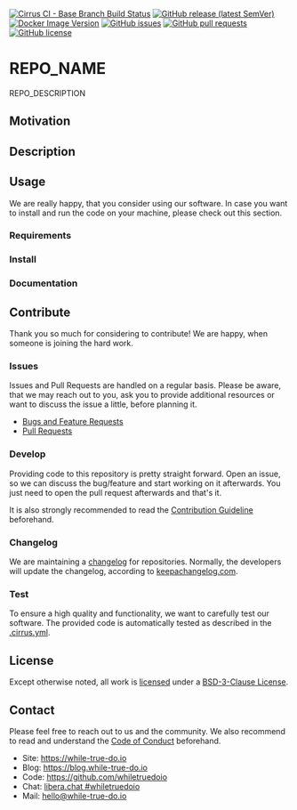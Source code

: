 <!--
reference: https://www.makeareadme.com/
reference: https://commonmark.org/
-->

<!-- TODO: Intro

Thank you a lot for starting a new repository.

We want to be very transparent and provide proper documentation to users of
products, software and services. To ensure this, we have set up this repository.

Before going any further, please ensure that you have read the Contribution
Guidelines and you are willing to accept these.

Please read each of the below sections and comments carefully and check each
section. It may happen that a section, file or content does not apply to you:
Please feel free to remove sections or mention, that there is nothing needed
or keep the TODO there until it is done.

Please also search for the terms REPO_NAME and REPO_DESCRIPTION and replace them
with some useful text.

Before releasing something, we also recommend to get in touch with the project
owners for a review of your code and documentation.
-->

<!-- TODO: Shields

Please adapt the below shields to your needs and liking.
-->

[![Cirrus CI - Base Branch Build Status](https://img.shields.io/cirrus/github/whiletruedoio/REPO_NAME?logo=Cirrus-ci)](https://cirrus-ci.com/github/whiletruedoio/REPO_NAME)
[![GitHub release (latest SemVer)](https://img.shields.io/github/v/release/whiletruedoio/REPO_NAME?logo=GitHub&label=Release&sort=semver)](https://github.com/whiletruedoio/REPO_NAME/releases)
[![Docker Image Version](https://img.shields.io/docker/v/whiletruedoio/REPO_NAME?logo=Docker&label=Release&sort=semver)](https://hub.docker.com/r/whiletruedoio/REPO_NAME)
[![GitHub issues](https://img.shields.io/github/issues/whiletruedoio/REPO_NAME)](https://github.com/whiletruedoio/REPO_NAME/issues)
[![GitHub pull requests](https://img.shields.io/github/issues-pr/whiletruedoio/REPO_NAME)](https://github.com/whiletruedoio/REPO_NAME/pulls)
[![GitHub license](https://img.shields.io/github/license/whiletruedoio/REPO_NAME)](https://github.com/whiletruedoio/REPO_NAME/blob/main/LICENSE)

# REPO_NAME

REPO_DESCRIPTION

## Motivation

<!-- TODO: Motivation

This section describes the motivation to create the software.

Why is this repository needed?
Which problem is solved?
Who may need it?
-->

## Description

<!-- TODO: Description

This section describes the software/code itself. Please describe the software
thoroughly, so a user gets a good understanding what to expect, when using it.

Optional: Add subsections for features, screenshots, etc. and/or add files
in docs/* (documents) or assets/* (pictures, images, diagrams).
-->

## Usage

We are really happy, that you consider using our software. In case you want to
install and run the code on your machine, please check out this section.

### Requirements

<!-- TODO: Requirements

This section describes what one needs to run the code in production.

What is needed beforehand?
What are prerequisites to start with an installation?
Are there any dependencies, that needs to be solved?

Optional: Use and link a docs/REQUIREMENTS.md
-->

### Install

<!-- TODO: Install

This section describes how to install the product to actually use it.

How to install the content?
Are there manual steps?
Providing a step-by-step guide is recommended.

Optional: Use and link a docs/INSTALL.md
-->

### Documentation

<!-- TODO: Documentation

This section describes how to use or administrate the software.

First steps after the installation?
Important things the user/admin should know?
Could you provide examples to use the code?
Were to find additional documentation?

Optional: Use and link docs/*.md files
-->

## Contribute

Thank you so much for considering to contribute! We are happy, when someone is
joining the hard work.

### Issues

Issues and Pull Requests are handled on a regular basis. Please be aware, that
we may reach out to you, ask you to provide additional resources or want to
discuss the issue a little, before planning it.

- [Bugs and Feature Requests](https://github.com/whiletruedoio/REPO_NAME/issues)
- [Pull Requests](https://github.com/whiletruedoio/REPO_NAME/pulls)

### Develop

Providing code to this repository is pretty straight forward. Open an issue,
so we can discuss the bug/feature and start working on it afterwards. You just
need to open the pull request afterwards and that's it.

It is also strongly recommended to read the
[Contribution Guideline](https://github.com/whiletruedoio/.github/blob/main/docs/CONTRIBUTING.md)
beforehand.

### Changelog

We are maintaining a [changelog](CHANGELOG.md) for repositories. Normally, the
developers will update the changelog, according to
[keepachangelog.com](https://keepachangelog.com/).

<!-- TODO: Changelog

Please update and maintain the CHANGELOG.md
-->

### Test

To ensure a high quality and functionality, we want to carefully test our
software. The provided code is automatically tested as described in the
[.cirrus.yml](.cirrus.yml).

<!-- TODO: Test

Add your guideline, how to test.
How to execute the tests locally?
What is automatically done?

You can use the given template in .cirrus.yml and add your tests to it.

Optional: Use and link a docs/TEST.md
Optional: Provide additional test scripts and helpers in tests/
-->

## License

Except otherwise noted, all work is [licensed](LICENSE) under a
[BSD-3-Clause License](https://opensource.org/licenses/BSD-3-Clause).

<!-- TODO: License

Adapt the LICENSE to your needs.
-->

## Contact

Please feel free to reach out to us and the community. We also recommend to read
and understand the
[Code of Conduct](https://github.com/whiletruedoio/.github/blob/main/docs/CODE_OF_CONDUCT.md)
beforehand.

- Site: <https://while-true-do.io>
- Blog: <https://blog.while-true-do.io>
- Code: <https://github.com/whiletruedoio>
- Chat: [libera.chat #whiletruedoio](https://web.libera.chat/gamja/#whiletruedo)
- Mail: [hello@while-true-do.io](mailto:hello@while-true-do.io)
